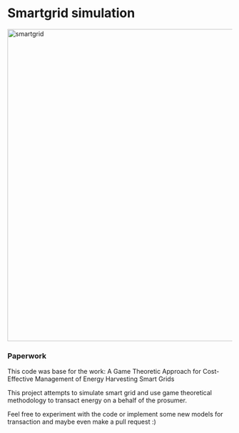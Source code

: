 # Smartgrid simulation 
<img src="https://user-images.githubusercontent.com/25306286/154126421-b0c0293b-553a-4e45-90ae-c55e382b5be2.png" alt="smartgrid" width="700"/>

### Paperwork

This code was base for the work: A Game Theoretic Approach for Cost-Effective Management of Energy Harvesting Smart Grids

This project attempts to simulate smart grid and use game theoretical methodology to transact energy on a behalf of the prosumer.

Feel free to experiment with the code or implement some new models for transaction and maybe even make a pull request :) 
